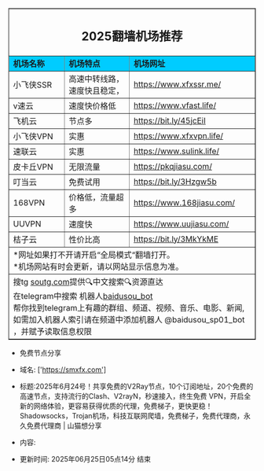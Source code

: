 <table width="100%" border="1" align="center" cellpadding="10" cellspacing="0">
  <tr>
    <td colspan="4" align="center"><h2>2025翻墙机场推荐</h2></td>
  </tr>
  <tr>
    <td width="215" bgcolor="#00CCFF"><strong>机场名称</strong></td>
    <td width="424" bgcolor="#00CCFF"><strong>机场特点</strong></td>
    <td width="359" bgcolor="#00CCFF"><strong>机场网址</strong></td>
  </tr>
  <tr>
    <td>小飞侠SSR</td>
    <td>高速中转线路，速度快且稳定， </td>
    <td><a href="https://www.xfxssr.me/" target="_blank">https://www.xfxssr.me/</a></td>
  </tr>
  <tr>
    <td>v速云</td>
    <td>速度快价格低</td>
    <td><a href="https://www.vfast.life/" target="_blank">https://www.vfast.life/</a></td>
  </tr>
  <tr>
    <td>飞机云</td>
    <td>节点多</td>
    <td><a href="https://bit.ly/45jcEiI" target="_blank">https://bit.ly/45jcEiI</a></td>
  </tr>
  <tr>
    <td>小飞侠VPN</td>
    <td>实惠</td>
    <td><a href="https://www.xfxvpn.life/" target="_blank">https://www.xfxvpn.life/</a></td>
  </tr>
  <tr>
    <td>速联云</td>
    <td>实惠</td>
    <td><a href="https://www.sulink.life/" target="_blank">https://www.sulink.life/</a></td>
  </tr>
  <tr>
    <td>皮卡丘VPN</td>
    <td>无限流量</td>
    <td><a href="https://pkqjiasu.com/" target="_blank">https://pkqjiasu.com/</a></td>
  </tr>
  <tr>
    <td>叮当云</td>
    <td>免费试用</td>
    <td><a href="https://bit.ly/3Hzgw5b" target="_blank">https://bit.ly/3Hzgw5b</a></td>
  </tr>
  <tr>
    <td>168VPN</td>
    <td>价格低，流量超多</td>
    <td><a href="https://www.168jiasu.com/" target="_blank">https://www.168jiasu.com/</a></td>
  </tr>
  <tr>
    <td>UUVPN</td>
    <td>速度快</td>
    <td><a href="https://www.uujiasu.com/" target="_blank">https://www.uujiasu.com/</a></td>
  </tr>
  <tr>
    <td>桔子云</td>
    <td>性价比高</td>
    <td><a href="https://juzi90.com/auth/register" target="_blank">https://bit.ly/3MkYkME</a></td>
  </tr>
  <tr>
    <td colspan="4">*网址如果打不开请开启“全局模式“翻墙打开。<br>
    *机场网站有时会更新，请以网站显示信息为准。<br>
    </td>
  </tr>
  <tr>
    <td colspan="4">搜tg <a href="https://soutg.com"> soutg.com</a>提供🔍中文搜索🔍资源直达</br>在telegram中搜索 机器人<a href="https://t.me/baidusou_bot">baidusou_bot</a></br>帮你找到telegram上有趣的群组、频道、视频、音乐、电影、新闻,</br>如需加入机器人索引请在频道中添加机器人 @baidusou_sp01_bot ，并赋予读取信息权限</td>
  </tr>
</table>

- 免费节点分享 
- 域名: ['https://smxfx.com'] 
- 标题:2025年6月24号！共享免费的V2Ray节点，10个订阅地址，20个免费的高速节点，支持流行的Clash、V2rayN，秒速接入，终生免费 VPN，开启全新的网络体验，更容易获得优质的代理，免费梯子，更快更稳！Shadowsocks，Trojan机场，科技互联网爬墙，免费梯子，免费代理商，永久免费代理商  |  山猫想分享 
- 内容: 
 
- 更新时间: 2025年06月25日05点14分 
结束
